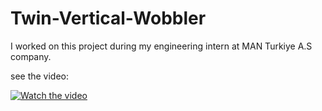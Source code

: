 # Twin-Vertical-Wobbler

I worked on this project during my engineering intern at MAN Turkiye A.S company.

see the video:

[![Watch the video](https://cdn.dribbble.com/users/4706734/screenshots/14349480/media/87ec6f095f73f30b8a79125faeae916c.png)](https://www.youtube.com/watch?v=D0PgXb16Egc)
